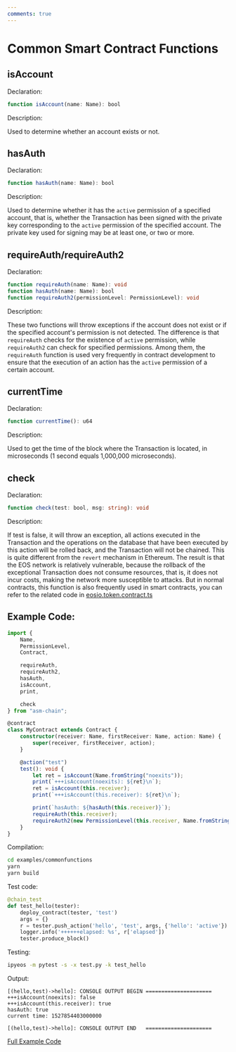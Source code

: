 ```yaml
---
comments: true
---
```


# Common Smart Contract Functions

## isAccount

Declaration:

```ts
function isAccount(name: Name): bool
```

Description:

Used to determine whether an account exists or not.

## hasAuth

Declaration:

```ts
function hasAuth(name: Name): bool
```

Description:

Used to determine whether it has the `active` permission of a specified account, that is, whether the Transaction has been signed with the private key corresponding to the `active` permission of the specified account. The private key used for signing may be at least one, or two or more.

## requireAuth/requireAuth2

Declaration:

```ts
function requireAuth(name: Name): void
function hasAuth(name: Name): bool
function requireAuth2(permissionLevel: PermissionLevel): void
```

Description:

These two functions will throw exceptions if the account does not exist or if the specified account's permission is not detected. The difference is that `requireAuth` checks for the existence of `active` permission, while `requireAuth2` can check for specified permissions. Among them, the `requireAuth` function is used very frequently in contract development to ensure that the execution of an action has the `active` permission of a certain account.

## currentTime

Declaration:

```ts
function currentTime(): u64
```

Description:

Used to get the time of the block where the Transaction is located, in microseconds (1 second equals 1,000,000 microseconds).

## check

Declaration:

```ts
function check(test: bool, msg: string): void
```

Description:

If test is false, it will throw an exception, all actions executed in the Transaction and the operations on the database that have been executed by this action will be rolled back, and the Transaction will not be chained. This is quite different from the `revert` mechanism in Ethereum. The result is that the EOS network is relatively vulnerable, because the rollback of the exceptional Transaction does not consume resources, that is, it does not incur costs, making the network more susceptible to attacks. But in normal contracts, this function is also frequently used in smart contracts, you can refer to the related code in [eosio.token.contract.ts](https://github.com/uuosio/ascdk/blob/master/examples/eosio.token/eosio.token.contract.ts)


## Example Code:

```ts
import {
    Name,
    PermissionLevel,
    Contract,

    requireAuth,
    requireAuth2,
    hasAuth,
    isAccount,
    print,

    check
} from "asm-chain";

@contract
class MyContract extends Contract {
    constructor(receiver: Name, firstReceiver: Name, action: Name) {
        super(receiver, firstReceiver, action);
    }

    @action("test")
    test(): void {
        let ret = isAccount(Name.fromString("noexits"));
        print(`+++isAccount(noexits): ${ret}\n`);
        ret = isAccount(this.receiver);
        print(`+++isAccount(this.receiver): ${ret}\n`);

        print(`hasAuth: ${hasAuth(this.receiver)}`);
        requireAuth(this.receiver);
        requireAuth2(new PermissionLevel(this.receiver, Name.fromString("active")));
    }
}
```

Compilation:

```bash
cd examples/commonfunctions
yarn
yarn build
```

Test code:

```python
@chain_test
def test_hello(tester):
    deploy_contract(tester, 'test')
    args = {}
    r = tester.push_action('hello', 'test', args, {'hello': 'active'})
    logger.info('++++++elapsed: %s', r['elapsed'])
    tester.produce_block()
```

Testing:

```bash
ipyeos -m pytest -s -x test.py -k test_hello
```

Output:

```
[(hello,test)->hello]: CONSOLE OUTPUT BEGIN =====================
+++isAccount(noexits): false
+++isAccount(this.receiver): true
hasAuth: true
current time: 1527854403000000

[(hello,test)->hello]: CONSOLE OUTPUT END   =====================
```

[Full Example Code](https://github.com/learnforpractice/ascdk-book/tree/master/examples/commonfunctions)